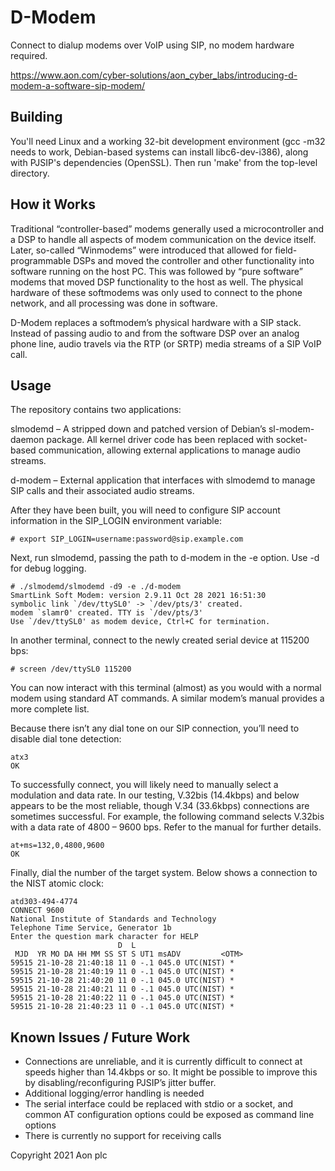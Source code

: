 # D-Modem
Connect to dialup modems over VoIP using SIP, no modem hardware required.

https://www.aon.com/cyber-solutions/aon_cyber_labs/introducing-d-modem-a-software-sip-modem/

## Building
You'll need Linux and a working 32-bit development environment (gcc -m32 needs to work, Debian-based systems can install libc6-dev-i386), along with PJSIP's dependencies (OpenSSL).  Then run 'make' from the top-level directory.

## How it Works
Traditional “controller-based” modems generally used a microcontroller and a DSP to handle all aspects of modem communication on the device itself.  Later, so-called “Winmodems” were introduced that allowed for field-programmable DSPs and moved the controller and other functionality into software running on the host PC.  This was followed by “pure software” modems that moved DSP functionality to the host as well.  The physical hardware of these softmodems was only used to connect to the phone network, and all processing was done in software. 

D-Modem replaces a softmodem’s physical hardware with a SIP stack.  Instead of passing audio to and from the software DSP over an analog phone line, audio travels via the RTP (or SRTP) media streams of a SIP VoIP call.   

## Usage
The repository contains two applications: 

slmodemd – A stripped down and patched version of Debian’s sl-modem-daemon package.  All kernel driver code has been replaced with socket-based communication, allowing external applications to manage audio streams. 

d-modem – External application that interfaces with slmodemd to manage SIP calls and their associated audio streams. 

After they have been built, you will need to configure SIP account information in the SIP_LOGIN environment variable: 

    # export SIP_LOGIN=username:password@sip.example.com
Next, run slmodemd, passing the path to d-modem in the -e option.  Use -d<level> for debug logging. 

    # ./slmodemd/slmodemd -d9 -e ./d-modem
    SmartLink Soft Modem: version 2.9.11 Oct 28 2021 16:51:30 
    symbolic link `/dev/ttySL0' -> `/dev/pts/3' created. 
    modem `slamr0' created. TTY is `/dev/pts/3' 
    Use `/dev/ttySL0' as modem device, Ctrl+C for termination.

In another terminal, connect to the newly created serial device at 115200 bps: 

    # screen /dev/ttySL0 115200

You can now interact with this terminal (almost) as you would with a normal modem using standard AT commands.  A similar modem’s manual provides a more complete list. 

Because there isn’t any dial tone on our SIP connection, you’ll need to disable dial tone detection: 

    atx3 
    OK

To successfully connect, you will likely need to manually select a modulation and data rate.  In our testing, V.32bis (14.4kbps) and below appears to be the most reliable, though V.34 (33.6kbps) connections are sometimes successful.  For example, the following command selects V.32bis with a data rate of 4800 – 9600 bps.  Refer to the manual for further details. 

    at+ms=132,0,4800,9600 
    OK

Finally, dial the number of the target system.  Below shows a connection to the NIST atomic clock: 

    atd303-494-4774 
    CONNECT 9600 
    National Institute of Standards and Technology 
    Telephone Time Service, Generator 1b 
    Enter the question mark character for HELP 
                            D  L 
     MJD  YR MO DA HH MM SS ST S UT1 msADV         <OTM> 
    59515 21-10-28 21:40:18 11 0 -.1 045.0 UTC(NIST) * 
    59515 21-10-28 21:40:19 11 0 -.1 045.0 UTC(NIST) * 
    59515 21-10-28 21:40:20 11 0 -.1 045.0 UTC(NIST) * 
    59515 21-10-28 21:40:21 11 0 -.1 045.0 UTC(NIST) * 
    59515 21-10-28 21:40:22 11 0 -.1 045.0 UTC(NIST) * 
    59515 21-10-28 21:40:23 11 0 -.1 045.0 UTC(NIST) *
 
## Known Issues / Future Work
- Connections are unreliable, and it is currently difficult to connect at speeds higher than 14.4kbps or so.  It might be possible to improve this by disabling/reconfiguring PJSIP’s jitter buffer. 
- Additional logging/error handling is needed 
- The serial interface could be replaced with stdio or a socket, and common AT configuration options could be exposed as command line options 
- There is currently no support for receiving calls 


Copyright 2021 Aon plc
